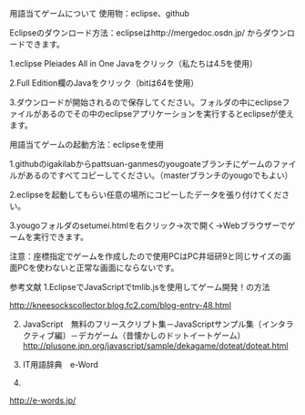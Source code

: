 用語当てゲームについて
使用物：eclipse、github

Eclipseのダウンロード方法：eclipseはhttp://mergedoc.osdn.jp/ からダウンロードできます。

1.eclipse Pleiades All in One Javaをクリック（私たちは4.5を使用）

2.Full Edition欄のJavaをクリック（bitは64を使用）

3.ダウンロードが開始されるので保存してください。フォルダの中にeclipseファイルがあるのでその中のeclipseアプリケーションを実行するとeclipseが使えます。

用語当てゲームの起動方法：eclipseを使用

1.githubのigakilabからpattsuan-ganmesのyougoateブランチにゲームのファイルがあるのですべてコピーしてください。（masterブランチのyougoでもよい）

2.eclipseを起動してもらい任意の場所にコピーしたデータを張り付けてください。

3.yougoフォルダのsetumei.htmlを右クリック->次で開く->Webブラウザーでゲームを実行できます。

注意：座標指定でゲームを作成したので使用PCはPC井垣研9と同じサイズの画面PCを使わないと正常な画面にならないです。

参考文献
1.EclipseでJavaScriptでtmlib.jsを使用してゲーム開発！の方法

http://kneesockscollector.blog.fc2.com/blog-entry-48.html

2. JavaScript　無料のフリースクリプト集－JavaScriptサンプル集〔インタラクティブ編〕－デカゲーム（昔懐かしのドットイートゲーム）
http://plusone.jpn.org/javascript/sample/dekagame/doteat/doteat.html

3. IT用語辞典　e-Word
4. 
http://e-words.jp/
